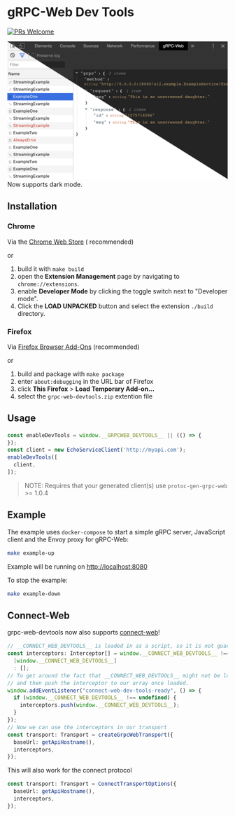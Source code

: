 # gRPC-Web Dev Tools

[![PRs Welcome](https://img.shields.io/badge/PRs-welcome-brightgreen.svg)](http://makeapullrequest.com)

![gRPC-Web Dev Tools](screenshots/store_light_dark.png)
Now supports dark mode.

## Installation

### Chrome

Via
the [Chrome Web Store](https://chrome.google.com/webstore/detail/grpc-web-developer-tools/kanmilmfkjnoladbbamlclhccicldjaj) (
recommended)

or

1. build it with `make build`
1. open the **Extension Management** page by navigating to `chrome://extensions`.
1. enable **Developer Mode** by clicking the toggle switch next to "Developer mode".
1. Click the **LOAD UNPACKED** button and select the extension `./build` directory.

### Firefox

Via [Firefox Browser Add-Ons](https://addons.mozilla.org/en-US/firefox/addon/grpc-web-developer-tools/) (recommended)

or

1. build and package with `make package`
1. enter `about:debugging` in the URL bar of Firefox
1. click **This Firefox** > **Load Temporary Add-on...**
1. select the `grpc-web-devtools.zip` extention file

## Usage

```javascript
const enableDevTools = window.__GRPCWEB_DEVTOOLS__ || (() => {
});
const client = new EchoServiceClient('http://myapi.com');
enableDevTools([
  client,
]);
```

> NOTE: Requires that your generated client(s) use `protoc-gen-grpc-web` >= 1.0.4

## Example

The example uses `docker-compose` to start a simple gRPC server, JavaScript client and the Envoy proxy for gRPC-Web:

```bash
make example-up
```

Example will be running on [http://localhost:8080](http://localhost:8080)

To stop the example:

```bash
make example-down
```

## Connect-Web

grpc-web-devtools now also supports [connect-web](https://github.com/bufbuild/connect-web)!

```ts
// __CONNECT_WEB_DEVTOOLS__ is loaded in as a script, so it is not guaranteed to be loaded before your code.
const interceptors: Interceptor[] = window.__CONNECT_WEB_DEVTOOLS__ !== undefined ?
  [window.__CONNECT_WEB_DEVTOOLS__]
  : [];
// To get around the fact that __CONNECT_WEB_DEVTOOLS__ might not be loaded, we can listen for a custom event,
// and then push the interceptor to our array once loaded.
window.addEventListener("connect-web-dev-tools-ready", () => {
  if (window.__CONNECT_WEB_DEVTOOLS__ !== undefined) {
    interceptors.push(window.__CONNECT_WEB_DEVTOOLS__);
  }
});
// Now we can use the interceptors in our transport
const transport: Transport = createGrpcWebTransport({
  baseUrl: getApiHostname(),
  interceptors,
});
```
This will also work for the connect protocol
```ts
const transport: Transport = ConnectTransportOptions({
  baseUrl: getApiHostname(),
  interceptors,
});
```

